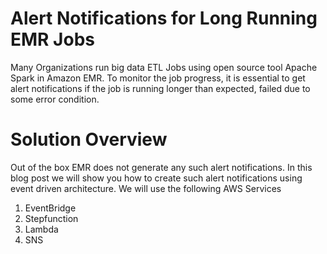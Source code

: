 # Alert Notifications for Long Running EMR Jobs

Many Organizations run big data ETL Jobs using open source tool Apache Spark in Amazon EMR. 
To monitor the job progress, it is essential to get alert notifications if the job is running longer than expected, failed due to some error condition. 

# Solution Overview

Out of the box EMR does not generate any such alert notifications. In this blog post we will show you how to create such alert notifications using event driven architecture. We will use the following AWS Services 
1. EventBridge
2. Stepfunction
3. Lambda 
4. SNS
